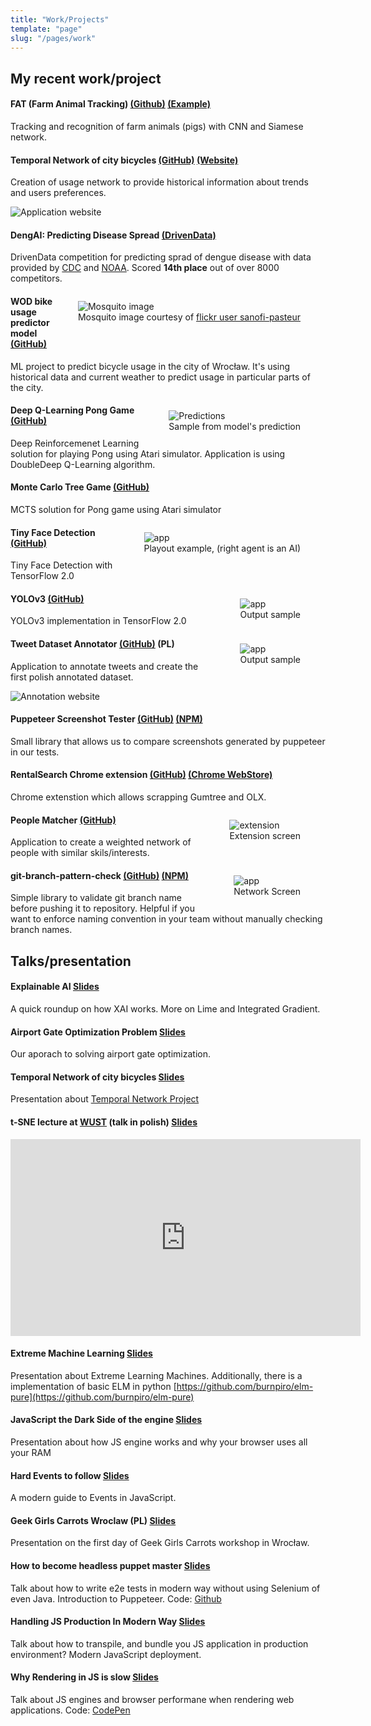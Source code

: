 ```yaml
---
title: "Work/Projects"
template: "page"
slug: "/pages/work"
---
```


## My recent work/project

#### FAT (Farm Animal Tracking) [(Github)](https://github.com/burnpiro/farm-animal-tracking) [(Example)](https://www.youtube.com/watch?v=ifHIbjOHczI)

Tracking and recognition of farm animals (pigs) with CNN and Siamese network.

#### Temporal Network of city bicycles [(GitHub)](https://github.com/burnpiro/wod-bike-dataset-generator) [(Website)](https://burnpiro.github.io/wod-bike-dataset-generator/)

Creation of usage network to provide historical information about trends and users preferences.

![Application website](images/temp-network.png)

#### DengAI: Predicting Disease Spread [(DrivenData)](https://www.drivendata.org/competitions/44/dengai-predicting-disease-spread/)

<div class="flex-container">

DrivenData competition for predicting sprad of dengue disease with data provided by [CDC](http://www.cdc.gov/) and [NOAA](http://www.noaa.gov/). Scored **14th place** out of over 8000 competitors.
<figure class="image" style="float: right;">
  <img src="images/dengue.jpg" alt="Mosquito image">
  <figcaption>Mosquito image courtesy of <a href="https://www.flickr.com/photos/sanofi-pasteur/5284040324/in/photolist-93W66w-arV2fF-3p8QNh-cnF7KE-cnF7Mj-cnF8a7-3p8RvU-cnF88u-cnF7Nu-arXFfy-cnF7J7-arXFto-arXDno-cnF7Hb-rwLX9d-cnF7UC-yM76y7-cnF7Ps-cnF85Q-cnF84G-cnF7TE-9wSDw-e4U78V-qRQpJa-e8GxDY-d4YEBA-d4YEwu-e8AVyt-e8GoTN-cnF873-4Gq9Y9-cnFty3-cnF7SQ-c3urbq-cnF7RY-qRJm2d-cnF7VL-62BwyV-qRJj2S-r9i7QB-r99a5k-62Bwt8-c3urhL-c3urd5-5xe7XE-pNRXZp-qRSbMx-pocK57-5xe13J-cnF7XY" target="_blank">flickr user sanofi-pasteur</a></figcaption>
</figure>

</div>

#### WOD bike usage predictor model [(GitHub)](https://github.com/burnpiro/wod-usage-predictor)

<div class="flex-container">

ML project to predict bicycle usage in the city of Wrocław. It's using historical data and current weather to predict usage in particular parts of the city.

<figure class="image" style="float: right;">
  <img src="images/wod-predictor.png" alt="Predictions">
  <figcaption>Sample from model's prediction</figcaption>
</figure>

</div>

#### Deep Q-Learning Pong Game [(GitHub)](https://github.com/burnpiro/pong-deep-q-learning)

<div class="flex-container">

Deep Reinforcemenet Learning solution for playing Pong using Atari simulator. Application is using DoubleDeep Q-Learning algorithm.

</div>

#### Monte Carlo Tree Game [(GitHub)](https://github.com/burnpiro/monte-carlo-tree-pong)

<div class="flex-container">

MCTS solution for Pong game using Atari simulator

<figure class="image" style="float: right;">
  <img src="images/pong-game-mcts-aggressive.gif" alt="app">
  <figcaption>Playout example, (right agent is an AI)</figcaption>
</figure>

</div>

#### Tiny Face Detection [(GitHub)](https://github.com/burnpiro/tiny-face-detection-tensorflow2)

<div class="flex-container">

Tiny Face Detection with TensorFlow 2.0

<figure class="image" style="float: right;">
  <img src="images/tfd.jpg" alt="app">
  <figcaption>Output sample</figcaption>
</figure>

</div>

#### YOLOv3 [(GitHub)](https://github.com/burnpiro/yolov3-tensorflow2)

<div class="flex-container">

YOLOv3 implementation in TensorFlow 2.0

<figure class="image" style="float: right;">
  <img src="images/yolo-tf2.jpg" alt="app">
  <figcaption>Output sample</figcaption>
</figure>

</div>

#### Tweet Dataset Annotator [(GitHub)](https://github.com/burnpiro/tweet-annotator) (PL)

Application to annotate tweets and create the first polish annotated dataset.

![Annotation website](images/tweet-annotator.png)

#### Puppeteer Screenshot Tester [(GitHub)](https://github.com/burnpiro/puppeteer-screenshot-tester) [(NPM)](https://www.npmjs.com/package/puppeteer-screenshot-tester)

Small library that allows us to compare screenshots generated by puppeteer in our tests.

#### RentalSearch Chrome extension [(GitHub)](https://github.com/burnpiro/rentalSearch) [(Chrome WebStore)](https://chrome.google.com/webstore/detail/rentalwatch-wyszukiwarka/cjaiampoeklkdecjifpekmpjdmpailig)

<div class="flex-container">

Chrome extenstion which allows scrapping Gumtree and OLX.

<figure class="image" style="float: right;">
  <img src="images/rentalSearch.jpg" alt="extension">
  <figcaption>Extension screen</figcaption>
</figure>

</div>

#### People Matcher [(GitHub)](https://github.com/burnpiro/people-matcher)

<div class="flex-container">

Application to create a weighted network of people with similar skils/interests.

<figure class="image" style="float: right;">
  <img src="images/people-matcher.png" alt="app">
  <figcaption>Network Screen</figcaption>
</figure>

</div>

#### git-branch-pattern-check [(GitHub)](https://github.com/burnpiro/git-branch-pattern-check) [(NPM)](https://www.npmjs.com/package/git-branch-pattern-check)

Simple library to validate git branch name before pushing it to repository. Helpful if you want to enforce naming convention in your team without manually checking branch names.



## Talks/presentation

#### Explainable AI [Slides](https://tugot17.github.io/XAI-Presentation/#/)

A quick roundup on how XAI works. More on Lime and Integrated Gradient.

#### Airport Gate Optimization Problem [Slides](https://burnpiro.github.io/agap-presentation/#/)

Our aporach to solving airport gate optimization.

#### Temporal Network of city bicycles [Slides](https://burnpiro.github.io/wrm-presentation/)

Presentation about [Temporal Network Project](http://localhost:8000/pages/work#temporal-network-of-city-bicycles-github)

#### t-SNE lecture at [WUST](http://pwr.edu.pl/en/) (talk in polish) [Slides](https://burnpiro.github.io/t-sne-presentation/#/)

<iframe width="560" height="315" src="https://www.youtube-nocookie.com/embed/qJxL6H0b-F0" frameborder="0" allow="accelerometer; autoplay; encrypted-media; gyroscope; picture-in-picture" allowfullscreen></iframe>

#### Extreme Machine Learning [Slides](https://burnpiro.github.com/elm-presentation/#/)

Presentation about Extreme Learning Machines. Additionally, there is a implementation of basic ELM in python [https://github.com/burnpiro/elm-pure](https://github.com/burnpiro/elm-pure)

#### JavaScript the Dark Side of the engine [Slides](https://burnpiro.github.io/how-js-engine-works/#/)

Presentation about how JS engine works and why your browser uses all your RAM

#### Hard Events to follow [Slides](https://burnpiro.github.io/hard-events-to-follow/#/)

A modern guide to Events in JavaScript.

#### Geek Girls Carrots Wroclaw (PL) [Slides](https://burnpiro.github.io/carrots-wroclaw-day1/#/)

Presentation on the first day of Geek Girls Carrots workshop in Wrocław.

#### How to become headless puppet master [Slides](https://burnpiro.github.io/HeadlessPuppetMaster/)

Talk about how to write e2e tests in modern way without using Selenium of even Java. Introduction to Puppeteer. Code: [Github](https://github.com/burnpiro/puppeteer-wiki-test-suite)

#### Handling JS Production In Modern Way [Slides](https://github.com/burnpiro/HandlingJSProductionInModernWay)

Talk about how to transpile, and bundle you JS application in production environment? Modern JavaScript deployment.

#### Why Rendering in JS is slow [Slides](https://github.com/burnpiro/why-renderin-in-js-is-slow)

Talk about JS engines and browser performane when rendering web applications. Code: [CodePen](https://codepen.io/burnpiro/pen/JNRBjd)
